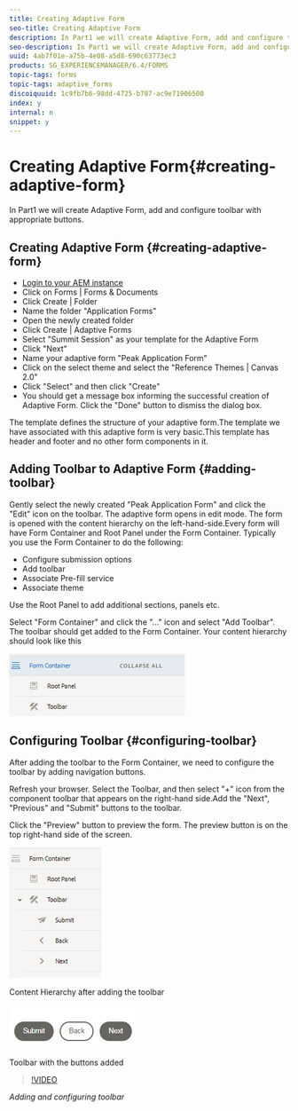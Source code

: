 ```yaml
---
title: Creating Adaptive Form
seo-title: Creating Adaptive Form
description: In Part1 we will create Adaptive Form, add and configure toolbar with appropriate buttons.
seo-description: In Part1 we will create Adaptive Form, add and configure toolbar with appropriate buttons.
uuid: 4ab7f01e-a75b-4e08-a5d8-690c63773ec3
products: SG_EXPERIENCEMANAGER/6.4/FORMS
topic-tags: forms
topic-tags: adaptive_forms
discoiquuid: 1c9fb7b6-98dd-4725-b787-ac9e71906500
index: y
internal: n
snippet: y
---
```


# Creating Adaptive Form{#creating-adaptive-form}  

In Part1 we will create Adaptive Form, add and configure toolbar with appropriate buttons.

## Creating Adaptive Form {#creating-adaptive-form} 

* [Login to your AEM instance](http://localhost:4502/aem/start.html)
* Click on Forms | Forms & Documents
* Click Create | Folder
* Name the folder "Application Forms"
* Open the newly created folder
* Click Create | Adaptive Forms
* Select "Summit Session" as your template for the Adaptive Form
* Click "Next"
* Name your adaptive form "Peak Application Form"
* Click on the select theme and select the "Reference Themes | Canvas 2.0"
* Click "Select" and then click "Create"
* You should get a message box informing the successful creation of Adaptive Form. Click the "Done" button to dismiss the dialog box.

The template defines the structure of your adaptive form.The template we have associated with this adaptive form is very basic.This template has header and footer and no other form components in it.

## Adding Toolbar to Adaptive Form {#adding-toolbar}

Gently select the newly created "Peak Application Form" and click the "Edit" icon on the toolbar. The adaptive form opens in edit mode. The form is opened with the content hierarchy on the left-hand-side.Every form will have Form Container and Root Panel under the Form Container. Typically you use the Form Container to do the following:

* Configure submission options
* Add toolbar
* Associate Pre-fill service
* Associate theme

Use the Root Panel to add additional sections, panels etc.

Select "Form Container" and click the "..." icon and select "Add Toolbar". The toolbar should get added to the Form Container. Your content hierarchy should look like this

![toolbar](assets/toolbar.png)

## Configuring Toolbar {#configuring-toolbar}

After adding the toolbar to the Form Container, we need to configure the toolbar by adding navigation buttons.

Refresh your browser. Select the Toolbar, and then select "+" icon from the component toolbar that appears on the right-hand side.Add the "Next", "Previous" and "Submit" buttons to the toolbar.

Click the "Preview" button to preview the form. The preview button is on the top right-hand side of the screen.

![contenthierarchy](assets/contenthierarchywithtoolbaroptions.png)

Content Hierarchy after adding the toolbar

![toolbar](assets/toolbarwithbuttons.png)

Toolbar with the buttons added

>[!VIDEO](https://video.tv.adobe.com/v/22173/quality=9)

*Adding and configuring toolbar*

